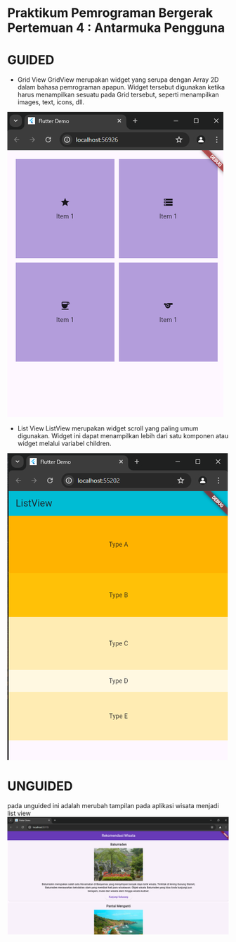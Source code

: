 # Praktikum Pemrograman Bergerak Pertemuan 4 : Antarmuka Pengguna

# GUIDED
- Grid View
GridView merupakan widget yang serupa dengan Array 2D dalam bahasa pemrograman apapun. Widget tersebut digunakan ketika harus menampilkan sesuatu pada Grid tersebut, seperti menampilkan images, text, icons, dll.

![image alt](https://github.com/chairulanam1605/Praktikum_PPB/blob/main/Gridview.png)

- List View
ListView merupakan widget scroll yang paling umum digunakan. Widget ini dapat menampilkan lebih dari satu komponen atau widget melalui variabel children.

![image alt](https://github.com/chairulanam1605/Praktikum_PPB/blob/main/Listview.png)

# UNGUIDED
pada unguided ini adalah merubah tampilan pada aplikasi wisata menjadi list view
![image alt](https://github.com/chairulanam1605/Praktikum_PPB/blob/main/Output_Unguided_ListView.png) 
